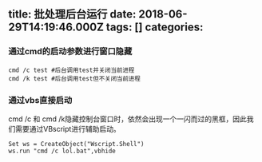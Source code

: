 
title: 批处理后台运行
date: 2018-06-29T14:19:46.000Z
tags: []
categories: 
---
### <a name="dovtpi"></a>通过cmd的启动参数进行窗口隐藏

```
cmd /c test #后台调用test并关闭当前进程
cmd /k test #后台调用test但不关闭当前进程
```

### <a name="o9iayb"></a>通过vbs直接启动

cmd /c 和 cmd /k隐藏控制台窗口时，依然会出现一个一闪而过的黑框，因此我们需要通过VBscript进行辅助启动。

```vbs
Set ws = CreateObject("Wscript.Shell")
ws.run "cmd /c lol.bat",vbhide
```


